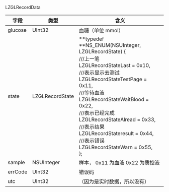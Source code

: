 LZGLRecordData

| 字段 | 类型 | 含义 |
| --- | --- | --- |
| glucose | UInt32 | 血糖（单位 mmol） |
| state | LZGLRecordState | **typedef **NS_ENUM(NSUInteger, LZGLRecordState) {<br />///上一笔<br />LZGLRecordStateLast = 0x10,<br />///表示显示去测试<br />LZGLRecordStateTestPage = 0x11,<br />///等待血液<br />LZGLRecordStateWaitBlood = 0x22,<br />///表示已经完成<br />LZGLRecordStateAlread = 0x33,<br />///表示结果<br />LZGLRecordStateresult = 0x44,<br />///表示错误<br />LZGLRecordStateWarn = 0x55,<br />}; |
| sample | NSUInteger | 样本， 0x11 为血液 0x22 为质控液 |
| errCode | UInt32 | 错误码 |
| utc | UInt32 | （因为是实时数据，所以没有） |


